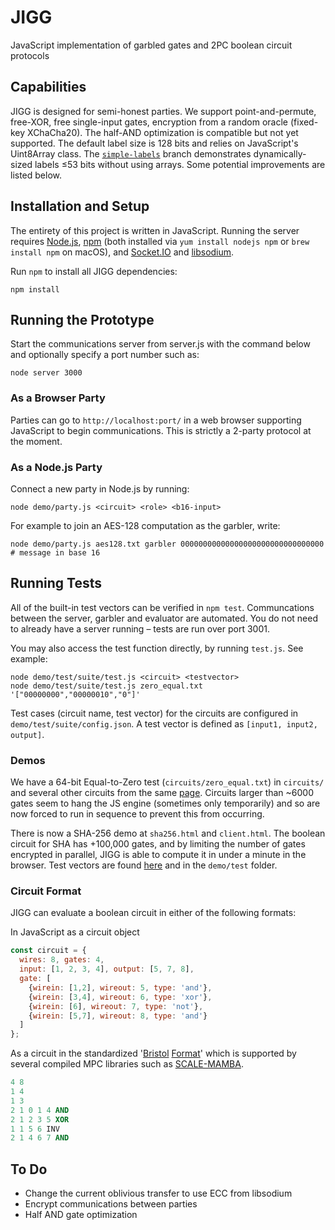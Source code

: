 # JIGG
 JavaScript implementation of garbled gates and 2PC boolean circuit protocols

## Capabilities

JIGG is designed for semi-honest parties.  We support point-and-permute, free-XOR, free single-input gates, encryption from a random oracle (fixed-key XChaCha20).  The half-AND optimization is compatible but not yet supported.  The default label size is 128 bits and relies on JavaScript's Uint8Array class.  The [`simple-labels`](https://github.com/wyatt-howe/jigg/tree/simple-labels) branch demonstrates dynamically-sized labels ≤53 bits without using arrays.  Some potential improvements are listed below.

 ## Installation and Setup

 The entirety of this project is written in JavaScript.  Running the server requires [Node.js](https://nodejs.org/en/), [npm](https://www.npmjs.com/) (both installed via `yum install nodejs npm` or `brew install npm` on macOS), and [Socket.IO](https://socket.io/) and [libsodium](https://www.npmjs.com/package/libsodium).

 Run `npm` to install all JIGG dependencies:
 ```shell
 npm install
 ```

 ## Running the Prototype

 Start the communications server from server.js with the command below and optionally specify a port number such as:
 ```shell
 node server 3000
 ```

 ### As a Browser Party
 Parties can go to `http://localhost:port/` in a web browser supporting JavaScript to begin communications.  This is strictly a 2-party protocol at the moment.

 ### As a Node.js Party
 Connect a new party in Node.js by running:
  ```shell
 node demo/party.js <circuit> <role> <b16-input>
 ```
 For example to join an AES-128 computation as the garbler, write:
  ```shell
 node demo/party.js aes128.txt garbler 00000000000000000000000000000000  # message in base 16
 ```

 ## Running Tests

 All of the built-in test vectors can be verified in `npm test`.  Communcations between the server, garbler and evaluator are automated.  You do not need to already have a server running – tests are run over port 3001.

You may also access the test function directly, by running `test.js`.  See example:
```shell
node demo/test/suite/test.js <circuit> <testvector>
node demo/test/suite/test.js zero_equal.txt '["00000000","00000010","0"]'
```

Test cases (circuit name, test vector) for the circuits are configured in `demo/test/suite/config.json`.  A test vector is defined as `[input1, input2, output]`.

 ### Demos
 We have a 64-bit Equal-to-Zero test (`circuits/zero_equal.txt`) in `circuits/` and several other circuits from the same [page](https://homes.esat.kuleuven.be/~nsmart/MPC/).  Circuits larger than ~6000 gates seem to hang the JS engine (sometimes only temporarily) and so are now forced to run in sequence to prevent this from occurring.

 There is now a SHA-256 demo at `sha256.html` and `client.html`.
 The boolean circuit for SHA has +100,000 gates, and by limiting the number of gates encrypted in parallel, JIGG is able to compute it in under a minute in the browser.  Test vectors are found [here](https://homes.esat.kuleuven.be/~nsmart/MPC/sha-256-test.txt) and in the `demo/test` folder.

 ### Circuit Format
 JIGG can evaluate a boolean circuit in either of the following formats:

In JavaScript as a circuit object
```javascript
const circuit = {
  wires: 8, gates: 4,
  input: [1, 2, 3, 4], output: [5, 7, 8],
  gate: [
    {wirein: [1,2], wireout: 5, type: 'and'},
    {wirein: [3,4], wireout: 6, type: 'xor'},
    {wirein: [6], wireout: 7, type: 'not'},
    {wirein: [5,7], wireout: 8, type: 'and'}
  ]
};
```

As a circuit in the standardized '[Bristol](https://homes.esat.kuleuven.be/~nsmart/MPC/) [Format](https://homes.esat.kuleuven.be/~nsmart/MPC/old-circuits.html)' which is supported by several compiled MPC libraries such as [SCALE-MAMBA](https://homes.esat.kuleuven.be/~nsmart/SCALE/).
```ada
4 8
1 4
1 3
2 1 0 1 4 AND
2 1 2 3 5 XOR
1 1 5 6 INV
2 1 4 6 7 AND
```

## To Do
 - Change the current oblivious transfer to use ECC from libsodium
 - Encrypt communications between parties
 - Half AND gate optimization
